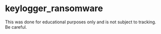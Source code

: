 # keylogger_ransomware
This was done for educational purposes only and is not subject to tracking. Be careful.

